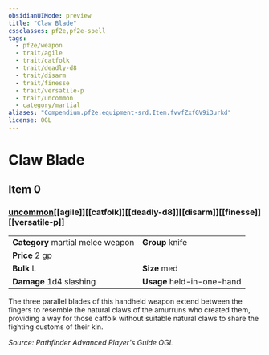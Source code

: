 ```yaml
---
obsidianUIMode: preview
title: "Claw Blade"
cssclasses: pf2e,pf2e-spell
tags:
  - pf2e/weapon
  - trait/agile
  - trait/catfolk
  - trait/deadly-d8
  - trait/disarm
  - trait/finesse
  - trait/versatile-p
  - trait/uncommon
  - category/martial
aliases: "Compendium.pf2e.equipment-srd.Item.fvvfZxfGV9i3urkd"
license: OGL
---
```

# Claw Blade
## Item 0
### [uncommon](uncommon "Uncommon Rarity Trait")[[agile]][[catfolk]][[deadly-d8]][[disarm]][[finesse]][[versatile-p]]

|  |  |
| -- | -- |
| **Category** martial melee weapon | **Group** knife |
| **Price** 2 gp |  |
| **Bulk** L | **Size** med |
| **Damage** 1d4 slashing  | **Usage** held-in-one-hand |



The three parallel blades of this handheld weapon extend between the fingers to resemble the natural claws of the amurruns who created them, providing a way for those catfolk without suitable natural claws to share the fighting customs of their kin.

*Source: Pathfinder Advanced Player's Guide*
*OGL*